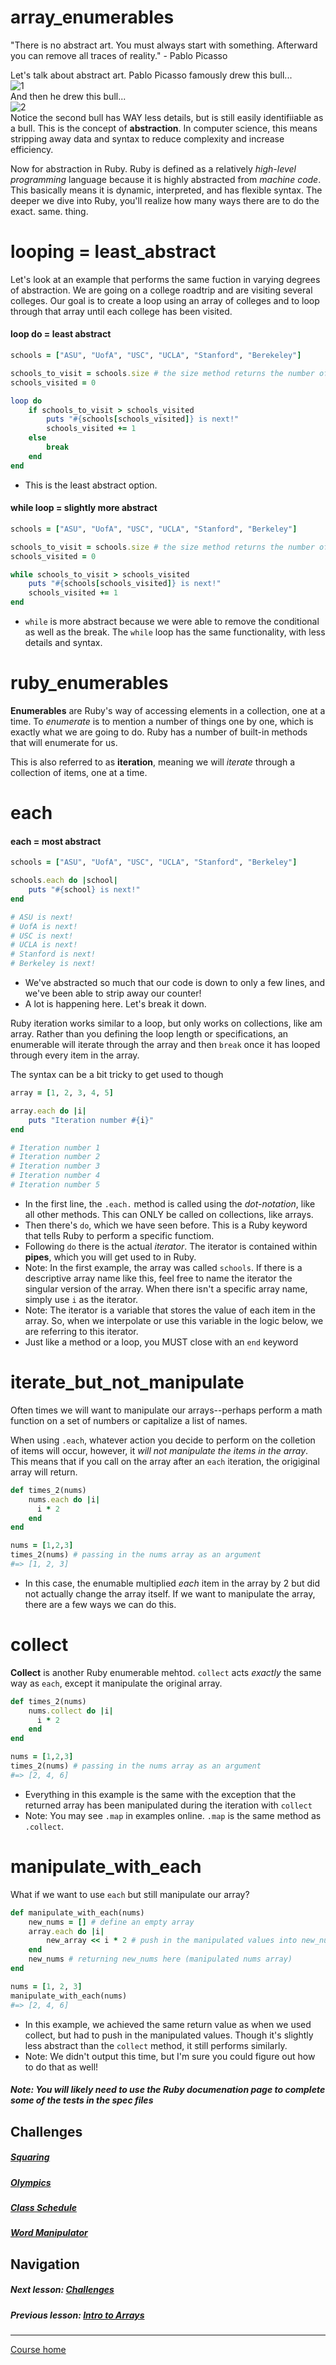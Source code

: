 # array_enumerables
"There is no abstract art. You must always start with something. Afterward you can remove all traces of reality."  - Pablo Picasso  

Let's talk about abstract art. Pablo Picasso famously drew this bull...  
![1](http://i.imgur.com/hw8DBcY.jpg?1)  
And then he drew this bull...  
![2](http://i.imgur.com/S1SdvQC.jpg?1)   
Notice the second bull has WAY less details, but is still easily identifiiable as a bull. This is the concept of **abstraction**. In computer science, this means stripping away data and syntax to reduce complexity and increase efficiency. 

Now for abstraction in Ruby. Ruby is defined as a relatively *high-level programming* language because it is highly abstracted from *machine code*. This basically means it is dynamic, interpreted, and has flexible syntax. The deeper we dive into Ruby, you'll realize how many ways there are to do the exact. same. thing.  

# looping = least_abstract
Let's look at an example that performs the same fuction in varying degrees of abstraction. We are going on a college roadtrip and are visiting several colleges. Our goal is to create a loop using an array of colleges and to loop through that array until each college has been visited.  

#### loop do = least abstract
```ruby
schools = ["ASU", "UofA", "USC", "UCLA", "Stanford", "Berekeley"]

schools_to_visit = schools.size # the size method returns the number of items in the array
schools_visited = 0

loop do
    if schools_to_visit > schools_visited
        puts "#{schools[schools_visited]} is next!"
        schools_visited += 1
    else
        break
    end
end
```
- This is the least abstract option. 

#### while loop = slightly more abstract
```ruby
schools = ["ASU", "UofA", "USC", "UCLA", "Stanford", "Berkeley"]

schools_to_visit = schools.size # the size method returns the number of items in the array
schools_visited = 0

while schools_to_visit > schools_visited
    puts "#{schools[schools_visited]} is next!"
    schools_visited += 1
end
```
- `while` is more abstract because we were able to remove the conditional as well as the break. The `while` loop has the same functionality, with less details and syntax.

# ruby_enumerables
**Enumerables** are Ruby's way of accessing elements in a collection, one at a time. To *enumerate* is to mention a number of things one by one, which is exactly what we are going to do. Ruby has a number of built-in methods that will enumerate for us.  

This is also referred to as **iteration**, meaning we will *iterate* through a collection of items, one at a time.

# each
#### each = most abstract  
```ruby
schools = ["ASU", "UofA", "USC", "UCLA", "Stanford", "Berkeley"]

schools.each do |school|
    puts "#{school} is next!"
end

# ASU is next!
# UofA is next!
# USC is next!
# UCLA is next!
# Stanford is next!
# Berkeley is next!
```
- We've abstracted so much that our code is down to only a few lines, and we've been able to strip away our counter!
- A lot is happening here. Let's break it down.

Ruby iteration works similar to a loop, but only works on collections, like am array. Rather than you defining the loop length or specifications, an enumerable will iterate through the array and then `break` once it has looped through every item in the array.  

The syntax can be a bit tricky to get used to though
```ruby
array = [1, 2, 3, 4, 5]

array.each do |i|
    puts "Iteration number #{i}"
end

# Iteration number 1
# Iteration number 2
# Iteration number 3
# Iteration number 4
# Iteration number 5
```
- In the first line, the `.each.` method is called using the *dot-notation*, like all other methods. This can ONLY be called on collections, like arrays.
- Then there's `do`, which we have seen before. This is a Ruby keyword that tells Ruby to perform a specific functiom. 
- Following `do` there is the actual *iterator*. The iterator is contained within **pipes**, which you will get used to in Ruby. 
- Note: In the first example, the array was called `schools`. If there is a descriptive array name like this, feel free to name the iterator the singular version of the array. When there isn't a specific array name, simply use `i` as the iterator. 
- Note: The iterator is a variable that stores the value of each item in the array. So, when we interpolate or use this variable in the logic below, we are referring to this iterator.
- Just like a method or a loop, you MUST close with an `end` keyword

# iterate_but_not_manipulate
Often times we will want to manipulate our arrays--perhaps perform a math function on a set of numbers or capitalize a list of names.  

When using `.each`, whatever action you decide to perform on the colletion of items will occur, however, it *will not manipulate the items in the array*. This means that if you call on the array after an `each` iteration, the origiginal array will return. 
```ruby
def times_2(nums)
    nums.each do |i|
      i * 2
    end
end

nums = [1,2,3]
times_2(nums) # passing in the nums array as an argument
#=> [1, 2, 3]
```
- In this case, the enumable multiplied *each* item in the array by 2 but did not actually change the array itself. If we want to manipulate the array, there are a few ways we can do this.

# collect
**Collect** is another Ruby enumerable mehtod. `collect` acts *exactly* the same way as `each`, except it manipulate the original array.
```ruby
def times_2(nums)
    nums.collect do |i|
      i * 2
    end
end

nums = [1,2,3]
times_2(nums) # passing in the nums array as an argument
#=> [2, 4, 6]
```
- Everything in this example is the same with the exception that the returned array has been manipulated during the iteration with `collect`  
- Note: You may see `.map` in examples online. `.map` is the same method as `.collect`. 

# manipulate_with_each
What if we want to use `each` but still manipulate our array? 
```ruby
def manipulate_with_each(nums)
    new_nums = [] # define an empty array
    array.each do |i|
        new_array << i * 2 # push in the manipulated values into new_nums array
    end
    new_nums # returning new_nums here (manipulated nums array)
end

nums = [1, 2, 3]
manipulate_with_each(nums)
#=> [2, 4, 6]
```
- In this example, we achieved the same return value as when we used collect, but had to push in the manipulated values. Though it's slightly less abstract than the `collect` method, it still performs similarly. 
- Note: We didn't output this time, but I'm sure you could figure out how to do that as well!


##### Note: You will likely need to use the Ruby documenation page to complete some of the tests in the spec files 

## Challenges
##### [Squaring](https://github.com/Coderdotnew/intro_web_apps_dgm/tree/master/05_class/02_array_enumerables/code/01_squaring_for_days)
##### [Olympics](https://github.com/Coderdotnew/intro_web_apps_dgm/tree/master/05_class/02_array_enumerables/code/02_olympics)
##### [Class Schedule](https://github.com/Coderdotnew/intro_web_apps_dgm/tree/master/05_class/02_array_enumerables/code/03_class_schedule)
##### [Word Manipulator](https://github.com/Coderdotnew/intro_web_apps_dgm/tree/master/05_class/02_array_enumerables/code/04_word_manipulator)  

## Navigation  
##### Next lesson: [Challenges](https://github.com/Coderdotnew/intro_web_apps_dgm/tree/master/05_class/03_challenges)    
##### Previous lesson: [Intro to Arrays](https://github.com/Coderdotnew/intro_web_apps_dgm/tree/master/05_class/01_intro_to_arrays)    
---  
[Course home](https://github.com/Coderdotnew/intro_web_apps_dgm)   
